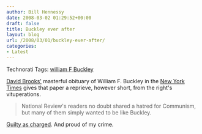 ```yaml
---
author: Bill Hennessy
date: 2008-03-02 01:29:52+00:00
draft: false
title: Buckley ever after
layout: blog
url: /2008/03/01/buckley-ever-after/
categories:
- Latest
---
```


Technorati Tags: [william F Buckley](https://technorati.com/tags/william%20F%20Buckley)

 

 

[David Brooks'](https://www.nytimes.com/2008/02/29/opinion/29brooks.html?ex=1361941200&en=5df7db778d5c96df&ei=5090&partner=rssuserland&emc=rss&pagewanted=all) masterful obituary of William F. Buckley in the [New York Times](https://www.nytimes.com) gives that paper a reprieve, however short, from the right's vituperations.

 

>   
> 
> National Review's readers no doubt shared a hatred for Communism, but many of them simply wanted to be like Buckley.
> 
> 

 

[Guilty as charged](https://hennessysview.com/2008/02/27/the-giants-of-my-youth-are-nearly-gone/). And proud of my crime.
